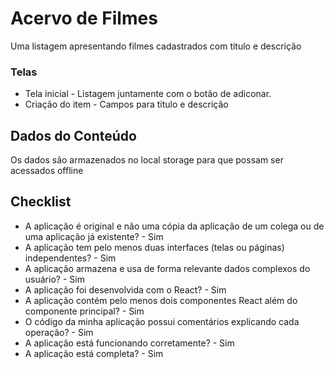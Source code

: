 # Acervo de Filmes

Uma listagem apresentando filmes cadastrados com titulo e descrição

### Telas

- Tela inicial - Listagem juntamente com o botão de adiconar.
- Criação do item - Campos para titulo e descrição

## Dados do Conteúdo

Os dados são armazenados no local storage para que possam ser acessados offline

## Checklist
- A aplicação é original e não uma cópia da aplicação de um colega ou de uma aplicação já existente? - Sim
- A aplicação tem pelo menos duas interfaces (telas ou páginas) independentes? - Sim
- A aplicação armazena e usa de forma relevante dados complexos do usuário? - Sim
- A aplicação foi desenvolvida com o React? - Sim
- A aplicação contém pelo menos dois componentes React além do componente principal? - Sim
- O código da minha aplicação possui comentários explicando cada operação? - Sim    
- A aplicação está funcionando corretamente? - Sim
- A aplicação está completa? - Sim